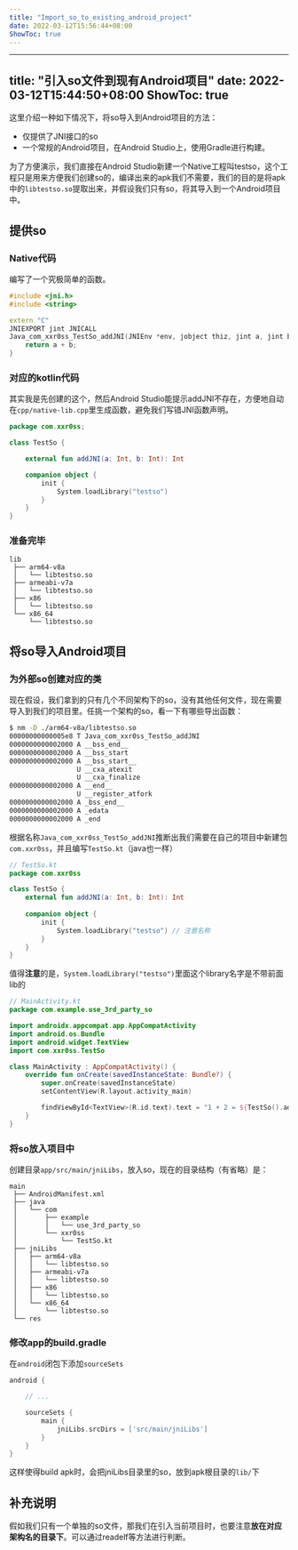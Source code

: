 ```yaml
---
title: "Import_so_to_existing_android_project"
date: 2022-03-12T15:56:44+08:00
ShowToc: true
---
```


---
title: "引入so文件到现有Android项目"
date: 2022-03-12T15:44:50+08:00
ShowToc: true
---

这里介绍一种如下情况下，将so导入到Android项目的方法：

- 仅提供了JNI接口的so
- 一个常规的Android项目，在Android Studio上，使用Gradle进行构建。



为了方便演示，我们直接在Android Studio新建一个Native工程叫testso，这个工程只是用来方便我们创建so的，编译出来的apk我们不需要，我们的目的是将apk中的`libtestso.so`提取出来，并假设我们只有so，将其导入到一个Android项目中。

## 提供so

### Native代码

编写了一个究极简单的函数。

```C++
#include <jni.h>
#include <string>

extern "C"
JNIEXPORT jint JNICALL
Java_com_xxr0ss_TestSo_addJNI(JNIEnv *env, jobject thiz, jint a, jint b) {
    return a + b;
}
```




### 对应的kotlin代码

其实我是先创建的这个，然后Android Studio能提示addJNI不存在，方便地自动在`cpp/native-lib.cpp`里生成函数，避免我们写错JNI函数声明。

```Kotlin
package com.xxr0ss;

class TestSo {

    external fun addJNI(a: Int, b: Int): Int

    companion object {
        init {
            System.loadLibrary("testso")
        }
    }
}
```




### 准备完毕


```text
lib
 ├── arm64-v8a
 │   └── libtestso.so
 ├── armeabi-v7a
 │   └── libtestso.so
 ├── x86
 │   └── libtestso.so
 └── x86_64
     └── libtestso.so
```



## 将so导入Android项目

### 为外部so创建对应的类

现在假设，我们拿到的只有几个不同架构下的so，没有其他任何文件，现在需要导入到我们的项目里。任挑一个架构的so，看一下有哪些导出函数：

```Bash
$ nm -D ./arm64-v8a/libtestso.so
00000000000005e8 T Java_com_xxr0ss_TestSo_addJNI
0000000000002000 A __bss_end__
0000000000002000 A __bss_start
0000000000002000 A __bss_start__
                 U __cxa_atexit
                 U __cxa_finalize
0000000000002000 A __end__
                 U __register_atfork
0000000000002000 A _bss_end__
0000000000002000 A _edata
0000000000002000 A _end
```




根据名称`Java_com_xxr0ss_TestSo_addJNI`推断出我们需要在自己的项目中新建包`com.xxr0ss`，并且编写`TestSo.kt`（java也一样）



```Kotlin
// TestSo.kt
package com.xxr0ss

class TestSo {
    external fun addJNI(a: Int, b: Int): Int
    
    companion object {
        init {
            System.loadLibrary("testso") // 注意名称
        }
    }
}
```


值得**注意**的是，`System.loadLibrary("testso")`里面这个library名字是不带前面lib的




```Kotlin
// MainActivity.kt
package com.example.use_3rd_party_so

import androidx.appcompat.app.AppCompatActivity
import android.os.Bundle
import android.widget.TextView
import com.xxr0ss.TestSo

class MainActivity : AppCompatActivity() {
    override fun onCreate(savedInstanceState: Bundle?) {
        super.onCreate(savedInstanceState)
        setContentView(R.layout.activity_main)

        findViewById<TextView>(R.id.text).text = "1 + 2 = ${TestSo().addJNI(1, 2)}"
    }
}
```




### 将so放入项目中

创建目录`app/src/main/jniLibs`，放入so，现在的目录结构（有省略）是：

```text
main
 ├── AndroidManifest.xml
 ├── java
 │   └── com
 │       ├── example
 │       │   └── use_3rd_party_so
 │       └── xxr0ss
 │           └── TestSo.kt
 ├── jniLibs
 │   ├── arm64-v8a
 │   │   └── libtestso.so
 │   ├── armeabi-v7a
 │   │   └── libtestso.so
 │   ├── x86
 │   │   └── libtestso.so
 │   └── x86_64
 │       └── libtestso.so
 └── res
```




### 修改app的build.gradle
在`android`闭包下添加`sourceSets`

```gradle
android {

    // ...

    sourceSets {
        main {
            jniLibs.srcDirs = ['src/main/jniLibs']
        }
    }
}
```


这样使得build apk时，会把jniLibs目录里的so，放到apk根目录的`lib/`下


## 补充说明

假如我们只有一个单独的so文件，那我们在引入当前项目时，也要注意**放在对应架构名的目录下**。可以通过readelf等方法进行判断。